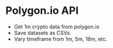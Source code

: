 # Polygon.io API

- Get 1m crypto data from polygon.io
- Save datasets as CSVs.
- Vary timeframe from 1m, 5m, 16m, etc. 
